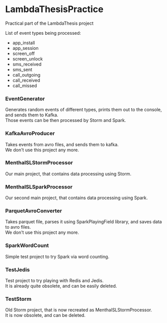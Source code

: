 LambdaThesisPractice
====================

Practical part of the LambdaThesis project

List of event types being processed:
<ul>
<li>app_install</li>
<li>app_session</li>
<li>screen_off</li>
<li>screen_unlock</li>
<li>sms_received</li>
<li>sms_sent</li>
<li>call_outgoing</li>
<li>call_received</li>
<li>call_missed</li>
</ul>



<h3>EventGenerator</h3>

Generates random events of different types, prints them out to the console, and sends them to Kafka.</br>
Those events can be then processed by Storm and Spark.

<h3>KafkaAvroProducer</h3>

Takes events from avro files, and sends them to kafka.</br>
We don't use this project any more.

<h3>MenthalSLStormProcessor</h3>

Our main project, that contains data processing using Storm.

<h3>MenthalSLSparkProcessor</h3>

Our second main project, that contains data processing using Spark.

<h3>ParquetAvroConverter</h3>

Takes parquet file, parses it using SparkPlayingField library, and saves data to avro files.</br>
We don't use this project any more.

<h3>SparkWordCount</h3>

Simple test project to try Spark via word counting.

<h3>TestJedis</h3>

Test project to try playing with Redis and Jedis.</br>
It is already quite obsolete, and can be easily deleted.

<h3>TestStorm</h3>

Old Storm project, that is now recreated as MenthalSLStormProcessor.</br>
It is now obsolete, and can be deleted.
